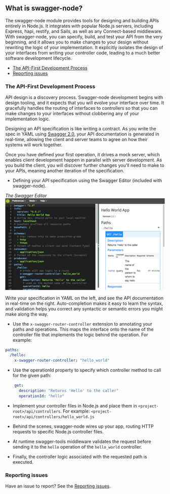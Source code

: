 ## What is swagger-node?
The swagger-node module provides tools for designing and building APIs entirely in Node.js. It integrates with popular Node.js servers, including Express, hapi, restify, and Sails, as well as any Connect-based middleware. With swagger-node, you can specify, build, and test your API from the very beginning, and it allows you to make changes to your design without rewriting the logic of your implementation. It explicitly isolates the design of your interfaces from writing your controller code, leading to a much better software development lifecycle. 

* [The API-First Development Process](#sdlc)
* [Reporting issues](#gethelp)

### <a name="sdlc"></a>The API-First Development Process
API design is a discovery process. Swagger-node development begins with design tooling, and it expects that you will evolve your interface over time. It gracefully handles the routing of interfaces to controllers so that you can make changes to your interfaces without clobbering any of your implementation logic.

Designing an API specification is like writing a contract. As you write the spec in YAML using [Swagger 2.0](https://github.com/swagger-api/swagger-spec/blob/master/versions/2.0.md), your API documentation is generated in real-time, allowing the client and server teams to agree on how their systems will work together. 

Once you have defined your first operation, it drives a mock server, which enables  client development happen in parallel with server development. As you build the client, you will discover further changes you'll need to make to your APIs, meaning another iteration of the specification.

* Defining your API specification using the Swagger Editor (included with swagger-node).

*The Swagger Editor*
![alt text](./images/swagger-editor.png)

Write your specification in YAML on the left, and see the API documentation in real-time on the right. Auto-completion makes it easy to learn the syntax, and validation helps you correct any syntactic or semantic errors you might make along the way.

* Use the `x-swagger-router-controller` extension to annotating your paths and operations. This maps the interface onto the name of the controller file that implements the logic behind the operation. For example:

```yaml
paths:
  /hello:
    x-swagger-router-controller: "hello_world"  
```

* Use the operationId property to specify which controller method to call for the given path:

```yaml
    get:
      description: "Returns 'Hello' to the caller"
      operationId: "hello"
```

* Implement your controller files in Node.js and place them in `<project-root>/api/controllers`. For example: `<project-root>/api/controllers/hello_world.js` 

* Behind the scenes, swagger-node wires up your app, routing HTTP requests to specific Node.js controller files. 

* At runtime swagger-tools middleware validates the request before sending it to the `hello` operation of the `hello_world` controller. 

* Finally, the controller logic associated with the requested path is executed.

### <a name="gethelp"></a>Reporting issues
Have an issue to report? See the [Reporting issues](./report-issues.md).
